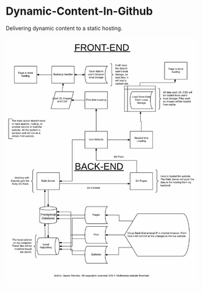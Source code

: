 # Dynamic-Content-In-Github
Delivering dynamic content to a static hosting.

![Alt text](/diagram.jpeg?raw=true "Optional Title")
